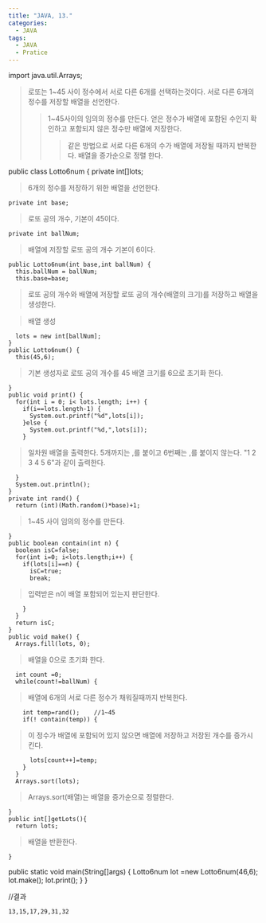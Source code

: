```yaml
---
title: "JAVA, 13."
categories:
  - JAVA
tags:
  - JAVA
  - Pratice
---
```


  import java.util.Arrays;

>로또는 1~45 사이 정수에서 서로 다른 6개를 선택하는것이다. 서로 다른 6개의 정수를 저장할 배열을 선언한다.
>>1~45사이의 임의의 정수를 만든다. 얻은 정수가 배열에 포함된 수인지 확인하고 포함되지 않은 정수만 배열에 저장한다.
>>>같은 방법으로 서로 다른 6개의 수가 배열에 저장될 때까지 반복한다. 배열을 증가순으로 정렬 한다.

  public class Lotto6num {
    private int[]lots;
    
>6개의 정수를 저장하기 위한 배열을 선언한다.
    
    private int base;
    
>로또 공의 개수, 기본이 45이다.
    
    private int ballNum;
    
>배열에 저장할 로또 공의 개수 기본이 6이다.
    
    public Lotto6num(int base,int ballNum) {
      this.ballNum = ballNum;
      this.base=base;
      
>로또 공의 개수와 배열에 저장할 로또 공의 개수(배열의 크기)를 저장하고 배열을 생성한다.
      
>배열 생성
      
      lots = new int[ballNum];
    }
    public Lotto6num() {
      this(45,6);
      
>기본 생성자로 로또 공의 개수를 45 배열 크기를 6으로 초기화 한다.
      
    }
    public void print() {
      for(int i = 0; i< lots.length; i++) {
        if(i==lots.length-1) {
          System.out.printf("%d",lots[i]);
        }else {
          System.out.printf("%d,",lots[i]);
        }
        
>일차원 배열을 출력한다. 5개까지는 ,를 붙이고 6번째는 ,를 붙이지 않는다. "1 2 3 4 5 6"과 같이 출력한다.
        
      }
      System.out.println();
    }
    private int rand() {
      return (int)(Math.random()*base)+1;
      
>1~45 사이 임의의 정수를 만든다.
      
    }
    public boolean contain(int n) {
      boolean isC=false;
      for(int i=0; i<lots.length;i++) {
        if(lots[i]==n) {
          isC=true;
          break;
          
>입력받은 n이 배열 포함되어 있는지 판단한다.
          
        }
      }
      return isC;
    }
    public void make() {
      Arrays.fill(lots, 0);
      
>배열을 0으로 초기화 한다.
      
      int count =0;
      while(count!=ballNum) {
        
>배열에 6개의 서로 다른 정수가 채워질때까지 반복한다.
        
        int temp=rand();	//1~45
        if(! contain(temp)) {
          
>이 정수가 배열에 포함되어 있지 않으면 배열에 저장하고 저장된 개수를 증가시킨다.
          
          lots[count++]=temp;
        }
      }
      Arrays.sort(lots);
      
>Arrays.sort(배열)는 배열을 증가순으로 정렬한다.
      
    }
    public int[]getLots(){
      return lots;
      
>배열을 반환한다.
      
    }


  public static void main(String[]args) {
    Lotto6num lot =new Lotto6num(46,6);
    lot.make();
    lot.print();
  }
  }

  //결과

    13,15,17,29,31,32